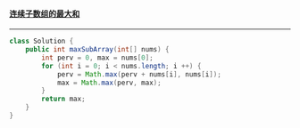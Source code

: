 #### <a href="https://leetcode.cn/problems/lian-xu-zi-shu-zu-de-zui-da-he-lcof/">连续子数组的最大和</a>

----------------

```java
class Solution {
    public int maxSubArray(int[] nums) {
        int perv = 0, max = nums[0];
        for (int i = 0; i < nums.length; i ++) {
            perv = Math.max(perv + nums[i], nums[i]);
            max = Math.max(perv, max);
        }
        return max;
    }
}
```

